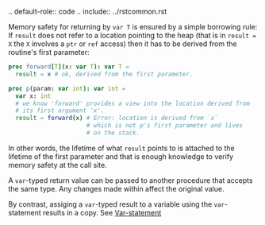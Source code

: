.. default-role:: code
.. include:: ../rstcommon.rst

Memory safety for returning by `var T` is ensured by a simple borrowing
rule: If `result` does not refer to a location pointing to the heap
(that is in `result = X` the `X` involves a `ptr` or `ref` access)
then it has to be derived from the routine's first parameter:

  ```nim
  proc forward[T](x: var T): var T =
    result = x # ok, derived from the first parameter.

  proc p(param: var int): var int =
    var x: int
    # we know 'forward' provides a view into the location derived from
    # its first argument 'x'.
    result = forward(x) # Error: location is derived from `x`
                        # which is not p's first parameter and lives
                        # on the stack.
  ```

In other words, the lifetime of what `result` points to is attached to the
lifetime of the first parameter and that is enough knowledge to verify
memory safety at the call site.

A `var`-typed return value can be passed to another procedure that accepts the same
type. Any changes made within affect the original value.

By contrast, assiging a `var`-typed result to a variable using the
`var`-statement results in a copy. See
[Var-statement](#statements-and-expressions-var-statement)

